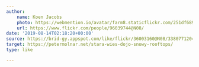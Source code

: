 ```yaml
---
author:
    name: Koen Jacobs
    photo: https://webmention.io/avatar/farm8.staticflickr.com/251df689953a3d08e9ed3b7a78588ad74c6fc74065d17ed057ff2f68ea5e4b48.jpg
    url: https://www.flickr.com/people/96039744@N08/
date: '2019-08-14T02:18:20+00:00'
source: https://brid-gy.appspot.com/like/flickr/36003160@N08/33807712048/96039744@N08
target: https://petermolnar.net/stara-wies-dojo-snowy-rooftops/
type: like

---
```


